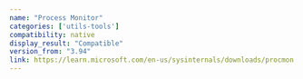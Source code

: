 ```yaml
---
name: "Process Monitor"
categories: ['utils-tools']
compatibility: native
display_result: "Compatible"
version_from: "3.94"
link: https://learn.microsoft.com/en-us/sysinternals/downloads/procmon
---
```


